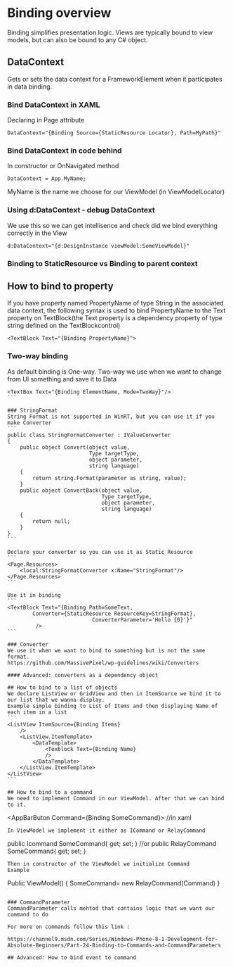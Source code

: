 # Binding overview

Binding simplifies presentation logic. Views are typically bound to view models, but can also be bound to any C# object.

## DataContext
Gets or sets the data context for a FrameworkElement when it participates in data binding.

### Bind DataContext in XAML
Declaring in Page attribute
```
DataContext="{Binding Source={StaticResource Locator}, Path=MyPath}"
```

### Bind DataContext in code behind
In constructor or OnNavigated method
```
DataContext = App.MyName; 
```
MyName is the name we choose for our ViewModel (in ViewModelLocator)

### Using d:DataContext - debug DataContext
We use this so we can get intellisence and check did we bind everything correctly in the View
```
d:DataContext="{d:DesignInstance viewModel:SomeViewModel}"
```

### Binding to StaticResource vs Binding to parent context

## How to bind to property
If you have property named PropertyName of type String in the associated data context, the following syntax is used to bind PropertyName to the Text property on TextBlock(the Text property is a dependency property of type string defined on the TextBlockcontrol)
```
<TextBlock Text="{Binding PropertyName}">
```

### Two-way binding
As default binding is One-way. Two-way we use when we want to change from UI something and save it to Data
````
<TextBox Text="{Binding ElementName, Mode=TwoWay}"/>
```

### StringFormat
String Format is not supported in WinRT, but you can use it if you make Converter
```
public class StringFormatConverter : IValueConverter
{
    public object Convert(object value, 
                          Type targetType, 
                          object parameter, 
                          string language)
    {
        return string.Format(parameter as string, value);
    }  
    public object ConvertBack(object value, 
                              Type targetType, 
                              object parameter, 
                              string language)
    {
        return null;
    }
}
```

Declare your converter so you can use it as Static Resource
```
<Page.Resources>
    <local:StringFormatConverter x:Name="StringFormat"/>
</Page.Resources>
```

Use it in binding
```
<TextBlock Text="{Binding Path=SomeText, 
		Converter={StaticResource ResourceKey=StringFormat}, 
                           ConverterParameter='Hello {0}'}"
		 />
```

### Converter
We use it when we want to bind to something but is not the same format.
https://github.com/MassivePixel/wp-guidelines/wiki/Converters

#### Advanced: converters as a dependency object

## How to bind to a list of objects
We declare ListView or GridView and then in ItemSource we bind it to our list that we wanna display. 
Example simple binding to List of Items and then displaying Name of each item in a list
```
<ListView ItemSource={Binding Items}
	/>
	<ListView.ItemTemplate>
		<DataTemplate>
			<Texblock Text={Binding Name}
			/>
		</DataTemplate>
	</ListView.ItemTemplate>
</ListView>
```

## How to bind to a command
We need to implement Command in our ViewModel. After that we can bind to it.
````
<AppBarButon Command={Binding SomeCommand}> //in xaml
```
In ViewModel we implement it either as ICommand or RelayCommand 
```
public Icommand SomeCommand{ get; set; }
//or
public RelayCommand SomeCommand{ get; set; }
```
Then in constructor of the ViewModel we initialize Command
Example
```
Public ViewModel()
{
	SomeCommand= new RelayCommand(Command)
}
```

### CommandParameter
CommandParameter calls mehtod that contains logic that we want our command to do

For more on commands follow this link :         

https://channel9.msdn.com/Series/Windows-Phone-8-1-Development-for-Absolute-Beginners/Part-24-Binding-to-Commands-and-CommandParameters

## Advanced: How to bind event to command
